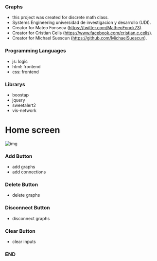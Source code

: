 ### Graphs

- this project was created for discrete math class.
- Systems Engineering universidad de investigacion y desarrollo (UDI).
- Creator for Mateo Fonseca (https://twitter.com/MatheoFonck73).
- Creator for Cristian Celis (https://www.facebook.com/cristian.c.celis).
- Creator for Michael Suescun (https://github.com/MichaelSuescun).


### Programming Languages

- js: logic
- html: frontend
- css: frontend

### Librarys

- boostap
- jquery
- sweetalert2
- vis-network

# Home screen
![img](https://imagizer.imageshack.com/img923/210/qWAUXY.png)

### Add Button
- add graphs 
- add connections 

### Delete Button
- delete graphs

### Disconnect Button
- disconnect graphs 

### Clear Button
- clear inputs

### END
